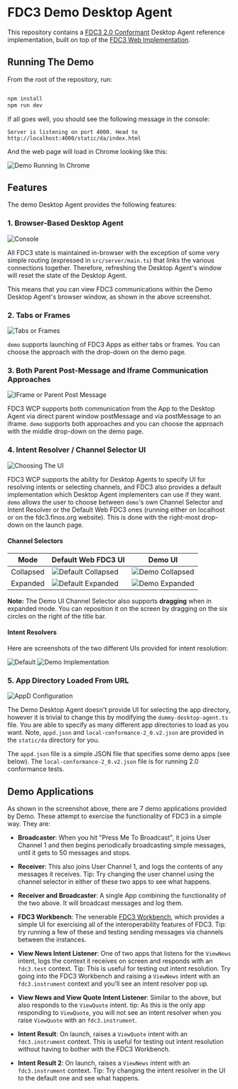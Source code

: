 # FDC3 Demo Desktop Agent

This repository contains a [FDC3 2.0 Conformant](../../fdc3-conformance/README.md) Desktop Agent reference implementation, built on top of the [FDC3 Web Implementation](../fdc3-web-impl/README.md).

## Running The Demo

From the root of the repository, run:

```bash

npm install
npm run dev

```

If all goes well, you should see the following message in the console:

```
Server is listening on port 4000. Head to http://localhost:4000/static/da/index.html
```

And the web page will load in Chrome looking like this:

![Demo Running In Chrome](./images/demo.png)

## Features

The demo Desktop Agent provides the following features:

### 1. Browser-Based Desktop Agent

![Console](./images/console.png)

All FDC3 state is maintained in-browser with the exception of some very simple routing (expressed in `src/server/main.ts`) that links the various connections together.  Therefore, refreshing the Desktop Agent's window will reset the state of the Desktop Agent.

This means that you can view FDC3 communications within the Demo Desktop Agent's browser window, as shown in the above screenshot.

### 2. Tabs or Frames

![Tabs or Frames](./images/tab1.png)

`demo` supports launching of FDC3 Apps as either tabs or frames.  You can choose the approach with the drop-down on the demo page.

### 3.  Both Parent Post-Message and Iframe Communication Approaches

![IFrame or Parent Post Message](./images/tab2.png)

FDC3 WCP supports both communication from the App to the Desktop Agent via direct parent window postMessage and via postMessage to an iframe.  `demo` supports both approaches and you can choose the approach with the middle drop-down on the demo page.

### 4. Intent Resolver / Channel Selector UI

![Choosing The UI](./images/tab3.png)

FDC3 WCP supports the ability for Desktop Agents to specify UI for resolving intents or selecting channels, and FDC3 also provides a default implementation which Desktop Agent implementers can use if they want.  `demo` allows the user to choose between `demo`'s own Channel Selector and Intent Resolver or the Default Web FDC3 ones (running either on localhost or on the fdc3.finos.org website).  This is done with the right-most drop-down on the launch page.  

#### Channel Selectors

|Mode           | Default Web FDC3 UI | Demo UI |
|---------------|---------------------|---------|
|Collapsed      |![Default Collapsed](./images/channel-selector/default-collapsed.png)|![Demo Collapsed](./images/channel-selector/demo-collapsed.png)| 
|Expanded       |![Default Expanded](./images/channel-selector/default-expanded.png)|![Demo Expanded](./images/channel-selector/demo-expanded.png)|

**Note:** The Demo UI Channel Selector also supports **dragging** when in expanded mode.  You can reposition it on the screen by dragging on the six circles on the right of the title bar.

#### Intent Resolvers

Here are screenshots of the two different UIs provided for intent resolution:

![Default](./images/intent-resolver/default.png)  ![Demo Implementation](./images/intent-resolver/demo-implementation.png)

### 5. App Directory Loaded From URL

![AppD Configuration](./images/appd.png)

The Demo Desktop Agent doesn't provide UI for selecting the app directory, however it is trivial to change this by modifying the `dummy-desktop-agent.ts` file.  You are able to specify as many different app directories to load as you want.  Note, `appd.json` and `local-conformance-2_0.v2.json` are provided in the `static/da` directory for you.

The `appd.json` file is a simple JSON file that specifies some demo apps (see below).  The `local-conformance-2_0.v2.json` file is for running 2.0 conformance tests.

## Demo Applications

As shown in the screenshot above, there are 7 demo applications provided by Demo.   These attempt to exercise the functionality of FDC3 in a simple way.  They are:

- **Broadcaster**: When you hit "Press Me To Broadcast", it joins User Channel 1 and then begins periodically broadcasting simple messages, until it gets to 50 messages and stops.  

- **Receiver**: This also joins User Channel 1, and logs the contents of any messages it receives.  Tip: Try changing the user channel using the channel selector in either of these two apps to see what happens.

- **Receiver and Broadcaster**: A single App combining the functionality of the two above.  It will broadcast messages and log them.

- **FDC3 Workbench**:  The venerable [FDC3 Workbench](../../fdc3-workbench/README.md), which provides a simple UI for exercising all of the interoperability features of FDC3.  Tip: try running a few of these and testing sending messages via channels between the instances.

- **View News Intent Listener**: One of two apps that listens for the `ViewNews` intent, logs the context it receives on screen and responds with an `fdc3.test` context.  Tip: This is useful for testing out intent resolution. Try going into the FDC3 Workbench and raising a `ViewNews` intent with an `fdc3.instrument` context and you'll see an intent resolver pop up.  

- **View News and View Quote Intent Listener**: Similar to the above, but also responds to the `ViewQuote` intent.  tip: As this is the only app responding to `ViewQuote`, you will not see an intent resolver when you raise `ViewQuote` with an `fdc3.instrument`.

- **Intent Result**: On launch, raises a `ViewQuote` intent with an `fdc3.instrument` context.  This is useful for testing out intent resolution without having to bother with the FDC3 Workbench.

- **Intent Result 2**: On launch, raises a `ViewNews` intent with an `fdc3.instrument` context.    Tip: Try changing the intent resolver in the UI to the default one and see what happens.